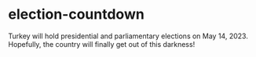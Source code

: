 # election-countdown
Turkey will hold presidential and parliamentary elections on May 14, 2023. Hopefully, the country will finally get out of this darkness!
